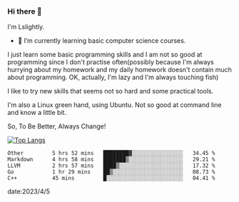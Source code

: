 ### Hi there 👋

I'm Lslightly.

- 🌱 I’m currently learning basic computer science courses.

I just learn some basic programming skills and I am not so good at programming since I don't practise often(possibly because I'm always hurrying about my homework and my daily homework doesn't contain much about programming. OK, actually, I'm lazy and I'm always touching fish)

I like to try new skills that seems not so hard and some practical tools.

I'm also a Linux green hand, using Ubuntu. Not so good at command line and know a little bit.

So, To Be Better, Always Change!

[![Top Langs](https://github-readme-stats.vercel.app/api/top-langs/?username=Lslightly&layout=compact)](https://github.com/anuraghazra/github-readme-stats)

<!--START_SECTION:waka-->

```text
Other         5 hrs 52 mins   ████████▓░░░░░░░░░░░░░░░░   34.45 %
Markdown      4 hrs 58 mins   ███████▒░░░░░░░░░░░░░░░░░   29.21 %
LLVM          2 hrs 57 mins   ████▒░░░░░░░░░░░░░░░░░░░░   17.32 %
Go            1 hr 29 mins    ██▒░░░░░░░░░░░░░░░░░░░░░░   08.73 %
C++           45 mins         █░░░░░░░░░░░░░░░░░░░░░░░░   04.41 %
```

<!--END_SECTION:waka-->

date:2023/4/5

